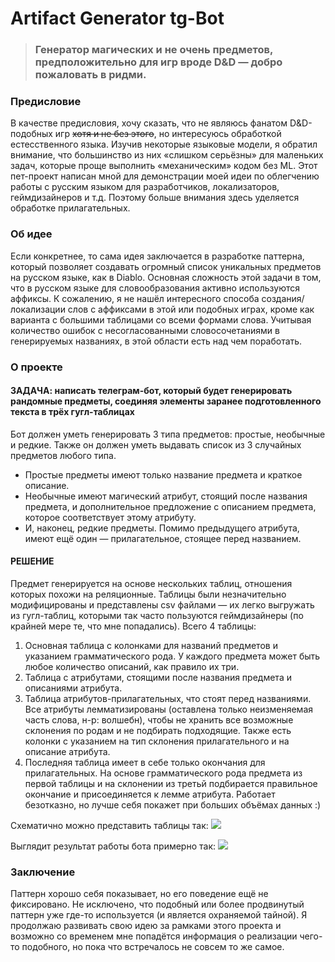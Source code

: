 # Artifact Generator tg-Bot

> ### Генератор магических и не очень предметов, предположительно для игр вроде D&D — добро пожаловать в ридми.

### Предисловие
В качестве предисловия, хочу сказать, что не являюсь фанатом D&D-подобных игр ~~хотя и не без этого~~, но интересуюсь обработкой естесственного языка. Изучив некоторые языковые модели, я обратил внимание, что большинство из них «слишком серьёзны» для маленьких задач, которые проще выполнить «механическим» кодом без ML.
Этот пет-проект написан мной для демонстрации моей идеи по облегчению работы с русским языком для разработчиков, локализаторов, геймдизайнеров и т.д. Поэтому больше внимания здесь уделяется обработке прилагательных.

### Об идее
Если конкретнее, то сама идея заключается в разработке паттерна, который позволяет создавать огромный список уникальных предметов на русском языке, как в Diablo. Основная сложность этой задачи в том, что в русском языке для словообразования активно используются аффиксы. К сожалению, я не нашёл интересного способа создания/локализации слов с аффиксами в этой или подобных играх, кроме как варианта с большими таблицами со всеми формами слова. Учитывая количество ошибок с несогласованными словосочетаниями в генерируемых названиях, в этой области есть над чем поработать.


### О проекте 
#### ЗАДАЧА: написать телеграм-бот, который будет генерировать рандомные предметы, соединяя элементы заранее подготовленного текста в трёх гугл-таблицах 
Бот должен уметь генерировать 3 типа предметов: простые, необычные и редкие. Также он должен уметь выдавать список из 3 случайных предметов любого типа.
- Простые предметы имеют только название предмета и краткое описание.
- Необычные имеют магический атрибут, стоящий после названия предмета, и дополнительное предложение с описанием предмета, которое соответствует этому атрибуту.
- И, наконец, редкие предметы. Помимо предыдущего атрибута, имеют ещё один — прилагательное, стоящее перед названием.

#### РЕШЕНИЕ
Предмет генерируется на основе нескольких таблиц, отношения которых похожи на реляционные. Таблицы были незначительно модифицированы и представлены csv файлами — их легко выгружать из гугл-таблиц, которыми так часто пользуются геймдизайнеры (по крайней мере те, что мне попадались). Всего 4 таблицы:
1. Основная таблица с колонками для названий предметов и указанием грамматического рода. У каждого предмета может быть любое количество описаний, как правило их три.
2. Таблица с атрибутами, стоящими после названия предмета и описаниями атрибута.
3. Таблица атрибутов-прилагательных, что стоят перед названиями. Все атрибуты лемматизированы (оставлена только неизменяемая часть слова, н-р: волшебн), чтобы не хранить все возможные склонения по родам и не подбирать подходящие. Также есть колонки с указанием на тип склонения прилагательного и на описание атрибута.
4. Последняя таблица имеет в себе только окончания для прилагательных. На основе грамматического рода предмета из первой таблицы и на склонении из третьй подбирается правильное окончание и присоединяется к лемме атрибута. Работает безотказно, но лучше себя покажет при больших объёмах данных :) 

Схематично можно представить таблицы так:
![](https://github.com/hexhowk/Artifact-Generator-tg-Bot/blob/master/extra/scheme.png)

Выглядит результат работы бота примерно так:
![](https://github.com/hexhowk/Artifact-Generator-tg-Bot/blob/master/extra/Screenshot.png)


### Заключение 
Паттерн хорошо себя показывает, но его поведение ещё не фиксировано. Не исключено, что подобный или более продвинутый паттерн уже где-то используется (и является охраняемой тайной). Я продолжаю развивать свою идею за рамками этого проекта и возможно со временем мне попадётся информация о реализации чего-то подобного, но пока что встречалось не совсем то же самое.
